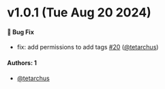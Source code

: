 # v1.0.1 (Tue Aug 20 2024)

#### 🐛 Bug Fix

- fix: add permissions to add tags [#20](https://github.com/tetarchus/storybook-addon-badges/pull/20) ([@tetarchus](https://github.com/tetarchus))

#### Authors: 1

- [@tetarchus](https://github.com/tetarchus)
